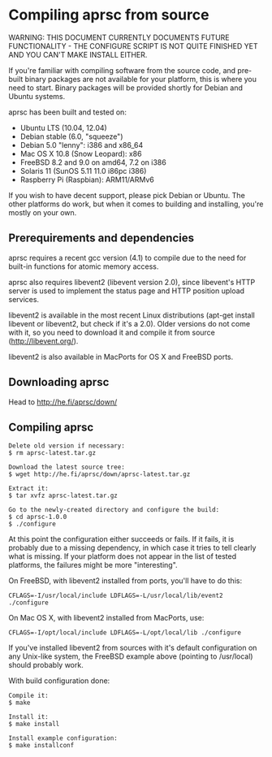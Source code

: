 
Compiling aprsc from source
===========================

WARNING: THIS DOCUMENT CURRENTLY DOCUMENTS FUTURE FUNCTIONALITY - THE
CONFIGURE SCRIPT IS NOT QUITE FINISHED YET AND YOU CAN'T MAKE INSTALL
EITHER.

If you're familiar with compiling software from the source code, and
pre-built binary packages are not available for your platform, this is where
you need to start.  Binary packages will be provided shortly for Debian and
Ubuntu systems.

aprsc has been built and tested on:

* Ubuntu LTS (10.04, 12.04)
* Debian stable (6.0, "squeeze")
* Debian 5.0 "lenny": i386 and x86_64
* Mac OS X 10.8 (Snow Leopard): x86
* FreeBSD 8.2 and 9.0 on amd64, 7.2 on i386
* Solaris 11 (SunOS 5.11 11.0 i86pc i386)
* Raspberry Pi (Raspbian): ARM11/ARMv6

If you wish to have decent support, please pick Debian or Ubuntu. The other
platforms do work, but when it comes to building and installing, you're
mostly on your own.


Prerequirements and dependencies
-----------------------------------

aprsc requires a recent gcc version (4.1) to compile due to the need for
built-in functions for atomic memory access.

aprsc also requires libevent2 (libevent version 2.0), since libevent's HTTP
server is used to implement the status page and HTTP position upload
services.

libevent2 is available in the most recent Linux distributions (apt-get install
libevent or libevent2, but check if it's a 2.0).  Older versions do not come
with it, so you need to download it and compile it from source
(http://libevent.org/).

libevent2 is also available in MacPorts for OS X and FreeBSD ports.

Downloading aprsc
--------------------

Head to http://he.fi/aprsc/down/

    

Compiling aprsc
------------------

    Delete old version if necessary:
    $ rm aprsc-latest.tar.gz
    
    Download the latest source tree:
    $ wget http://he.fi/aprsc/down/aprsc-latest.tar.gz
    
    Extract it:
    $ tar xvfz aprsc-latest.tar.gz

    Go to the newly-created directory and configure the build:
    $ cd aprsc-1.0.0
    $ ./configure

At this point the configuration either succeeds or fails. If it fails, it is
probably due to a missing dependency, in which case it tries to tell clearly
what is missing.  If your platform does not appear in the list of tested
platforms, the failures might be more "interesting".

On FreeBSD, with libevent2 installed from ports, you'll have to do this:

    CFLAGS=-I/usr/local/include LDFLAGS=-L/usr/local/lib/event2 ./configure

On Mac OS X, with libevent2 installed from MacPorts, use:

    CFLAGS=-I/opt/local/include LDFLAGS=-L/opt/local/lib ./configure

If you've installed libevent2 from sources with it's default configuration
on any Unix-like system, the FreeBSD example above (pointing to /usr/local)
should probably work.

With build configuration done:

    Compile it:
    $ make

    Install it:
    $ make install
    
    Install example configuration:
    $ make installconf

